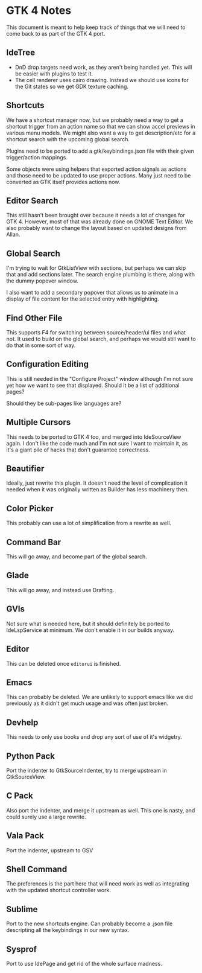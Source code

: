 # GTK 4 Notes

This document is meant to help keep track of things that we will need to come back to as part of the GTK 4 port.

## IdeTree

 * DnD drop targets need work, as they aren't being handled yet. This will be easier with plugins to test it.
 * The cell renderer uses cairo drawing. Instead we should use icons for the Git states so we get GDK texture caching.

## Shortcuts

We have a shortcut manager now, but we probably need a way to get a shortcut
trigger from an action name so that we can show accel previews in various
menu models. We might also want a way to get description/etc for a shortcut
search with the upcoming global search.

Plugins need to be ported to add a gtk/keybindings.json file with their
given trigger/action mappings.

Some objects were using helpers that exported action signals as actions and
those need to be updated to use proper actions. Many just need to be converted
as GTK itself provides actions now.

## Editor Search

This still hasn't been brought over because it needs a lot of changes for
GTK 4. However, most of that was already done on GNOME Text Editor. We also
probably want to change the layout based on updated designs from Allan.

## Global Search

I'm trying to wait for GtkListView with sections, but perhaps we can skip
that and add sections later. The search engine plumbing is there, along with
the dummy popover window.

I also want to add a secondary popover that allows us to animate in a display
of file content for the selected entry with highlighting.

## Find Other File

This supports F4 for switching between source/header/ui files and what not.
It used to build on the global search, and perhaps we would still want to
do that in some sort of way.

## Configuration Editing

This is still needed in the "Configure Project" window although I'm not sure
yet how we want to see that displayed. Should it be a list of additional pages?

Should they be sub-pages like languages are?

## Multiple Cursors

This needs to be ported to GTK 4 too, and merged into IdeSourceView again.
I don't like the code much and I'm not sure I want to maintain it, as it's a
giant pile of hacks that don't guarantee correctness.

## Beautifier

Ideally, just rewrite this plugin. It doesn't need the level of complication
it needed when it was originally written as Builder has less machinery then.

## Color Picker

This probably can use a lot of simplification from a rewrite as well.

## Command Bar

This will go away, and become part of the global search.

## Glade

This will go away, and instead use Drafting.

## GVls

Not sure what is needed here, but it should definitely be ported to
IdeLspService at minimum. We don't enable it in our builds anyway.

## Editor

This can be deleted once `editorui` is finished.

## Emacs

This can probably be deleted. We are unlikely to support emacs like we did
previously as it didn't get much usage and was often just broken.

## Devhelp

This needs to only use books and drop any sort of use of it's widgetry.

## Python Pack

Port the indenter to GtkSourceIndenter, try to merge upstream in GtkSourceView.

## C Pack

Also port the indenter, and merge it upstream as well. This one is nasty, and
could surely use a large rewrite.

## Vala Pack

Port the indenter, upstream to GSV

## Shell Command

The preferences is the part here that will need work as well as integrating
with the updated shortcut controller work.

## Sublime

Port to the new shortcuts engine. Can probably become a .json file descripting
all the keybindings in our new syntax.

## Sysprof

Port to use IdePage and get rid of the whole surface madness.

